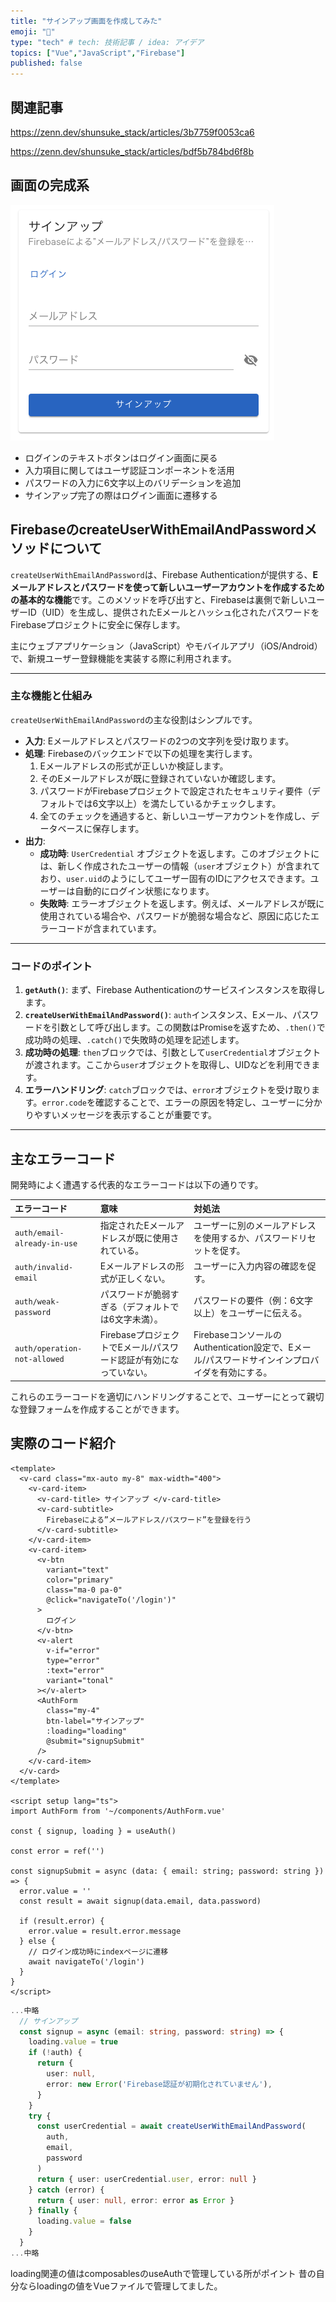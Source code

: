```yaml
---
title: "サインアップ画面を作成してみた"
emoji: "👋"
type: "tech" # tech: 技術記事 / idea: アイデア
topics: ["Vue","JavaScript","Firebase"]
published: false
---
```


## 関連記事
https://zenn.dev/shunsuke_stack/articles/3b7759f0053ca6

https://zenn.dev/shunsuke_stack/articles/bdf5b784bd6f8b

## 画面の完成系
![docs](/images/88dedd7c5a2341-1.png)

- ログインのテキストボタンはログイン画面に戻る
- 入力項目に関してはユーザ認証コンポーネントを活用
- パスワードの入力に6文字以上のバリデーションを追加
- サインアップ完了の際はログイン画面に遷移する

## FirebaseのcreateUserWithEmailAndPasswordメソッドについて

`createUserWithEmailAndPassword`は、Firebase Authenticationが提供する、**Eメールアドレスとパスワードを使って新しいユーザーアカウントを作成するための基本的な機能**です。このメソッドを呼び出すと、Firebaseは裏側で新しいユーザーID（UID）を生成し、提供されたEメールとハッシュ化されたパスワードをFirebaseプロジェクトに安全に保存します。

主にウェブアプリケーション（JavaScript）やモバイルアプリ（iOS/Android）で、新規ユーザー登録機能を実装する際に利用されます。

-----

### 主な機能と仕組み

`createUserWithEmailAndPassword`の主な役割はシンプルです。

  * **入力**: Eメールアドレスとパスワードの2つの文字列を受け取ります。
  * **処理**: Firebaseのバックエンドで以下の処理を実行します。
    1.  Eメールアドレスの形式が正しいか検証します。
    2.  そのEメールアドレスが既に登録されていないか確認します。
    3.  パスワードがFirebaseプロジェクトで設定されたセキュリティ要件（デフォルトでは6文字以上）を満たしているかチェックします。
    4.  全てのチェックを通過すると、新しいユーザーアカウントを作成し、データベースに保存します。
  * **出力**:
      * **成功時**: `UserCredential` オブジェクトを返します。このオブジェクトには、新しく作成されたユーザーの情報（`user`オブジェクト）が含まれており、`user.uid`のようにしてユーザー固有のIDにアクセスできます。ユーザーは自動的にログイン状態になります。
      * **失敗時**: エラーオブジェクトを返します。例えば、メールアドレスが既に使用されている場合や、パスワードが脆弱な場合など、原因に応じたエラーコードが含まれています。

-----

### コードのポイント

1.  **`getAuth()`**: まず、Firebase Authenticationのサービスインスタンスを取得します。
2.  **`createUserWithEmailAndPassword()`**: `auth`インスタンス、Eメール、パスワードを引数として呼び出します。この関数はPromiseを返すため、`.then()`で成功時の処理、`.catch()`で失敗時の処理を記述します。
3.  **成功時の処理**: `then`ブロックでは、引数として`userCredential`オブジェクトが渡されます。ここから`user`オブジェクトを取得し、UIDなどを利用できます。
4.  **エラーハンドリング**: `catch`ブロックでは、`error`オブジェクトを受け取ります。`error.code`を確認することで、エラーの原因を特定し、ユーザーに分かりやすいメッセージを表示することが重要です。

-----

## 主なエラーコード

開発時によく遭遇する代表的なエラーコードは以下の通りです。

| エラーコード | 意味 | 対処法 |
| :--- | :--- | :--- |
| `auth/email-already-in-use` | 指定されたEメールアドレスが既に使用されている。 | ユーザーに別のメールアドレスを使用するか、パスワードリセットを促す。 |
| `auth/invalid-email` | Eメールアドレスの形式が正しくない。 | ユーザーに入力内容の確認を促す。 |
| `auth/weak-password` | パスワードが脆弱すぎる（デフォルトでは6文字未満）。 | パスワードの要件（例：6文字以上）をユーザーに伝える。 |
| `auth/operation-not-allowed` | FirebaseプロジェクトでEメール/パスワード認証が有効になっていない。 | FirebaseコンソールのAuthentication設定で、Eメール/パスワードサインインプロバイダを有効にする。 |

これらのエラーコードを適切にハンドリングすることで、ユーザーにとって親切な登録フォームを作成することができます。

## 実際のコード紹介

```vue:app/pages/signup.vue
<template>
  <v-card class="mx-auto my-8" max-width="400">
    <v-card-item>
      <v-card-title> サインアップ </v-card-title>
      <v-card-subtitle>
        Firebaseによる”メールアドレス/パスワード”を登録を行う
      </v-card-subtitle>
    </v-card-item>
    <v-card-item>
      <v-btn
        variant="text"
        color="primary"
        class="ma-0 pa-0"
        @click="navigateTo('/login')"
      >
        ログイン
      </v-btn>
      <v-alert
        v-if="error"
        type="error"
        :text="error"
        variant="tonal"
      ></v-alert>
      <AuthForm
        class="my-4"
        btn-label="サインアップ"
        :loading="loading"
        @submit="signupSubmit"
      />
    </v-card-item>
  </v-card>
</template>

<script setup lang="ts">
import AuthForm from '~/components/AuthForm.vue'

const { signup, loading } = useAuth()

const error = ref('')

const signupSubmit = async (data: { email: string; password: string }) => {
  error.value = ''
  const result = await signup(data.email, data.password)

  if (result.error) {
    error.value = result.error.message
  } else {
    // ログイン成功時にindexページに遷移
    await navigateTo('/login')
  }
}
</script>

```

```ts:app/composables/useAuth.ts
...中略
  // サインアップ
  const signup = async (email: string, password: string) => {
    loading.value = true
    if (!auth) {
      return {
        user: null,
        error: new Error('Firebase認証が初期化されていません'),
      }
    }
    try {
      const userCredential = await createUserWithEmailAndPassword(
        auth,
        email,
        password
      )
      return { user: userCredential.user, error: null }
    } catch (error) {
      return { user: null, error: error as Error }
    } finally {
      loading.value = false
    }
  }
...中略
```

loading関連の値はcomposablesのuseAuthで管理している所がポイント
昔の自分ならloadingの値をVueファイルで管理してました。
